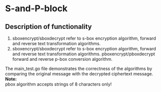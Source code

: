 # S-and-P-block
## Description of functionality
<ol>
  <li>sboxencrypt/sboxdecrypt refer to s-box encryption algorithm, forward and reverse text transformation algorithms.</li>
  <li>sboxencrypt/sboxdecrypt refer to s-box encryption algorithm, forward and reverse text transformation algorithms.
pboxencrypt/pboxdecrypt forward and reverse p-box conversion algorithm.</li>
</ol>
The main_test.go file demonstrates the correctness of the algorithms by comparing the original message with the decrypted ciphertext message.<br>
<b>Note:</b><br> pbox algorithm accepts strings of 8 characters only!
